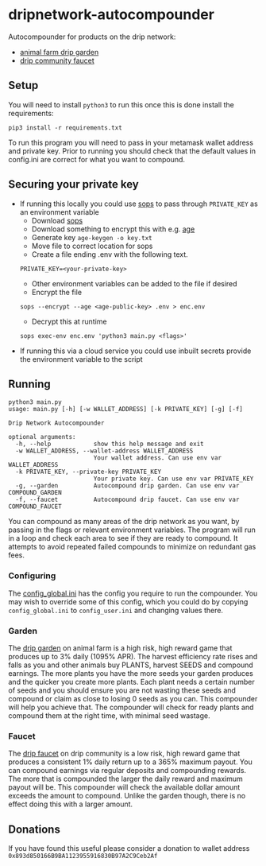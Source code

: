 # dripnetwork-autocompounder

Autocompounder for products on the drip network:
* [animal farm drip garden](https://theanimal.farm/garden)
* [drip community faucet](https://drip.community/faucet)

## Setup

You will need to install `python3` to run this once this is done install the requirements:

    pip3 install -r requirements.txt

To run this program you will need to pass in your metamask wallet address and private key. Prior to running you should check that the default values in config.ini are correct for what you want to compound.

## Securing your private key

* If running this locally you could use [sops](https://github.com/mozilla/sops) to pass through `PRIVATE_KEY` as an environment variable
  * Download [sops](https://github.com/mozilla/sops)
  * Download something to encrypt this with e.g. [age](https://github.com/FiloSottile/age)
  * Generate key `age-keygen -o key.txt`
  * Move file to correct location for sops
  * Create a file ending .env with the following text.
  ```
  PRIVATE_KEY=<your-private-key>
  ```
  * Other environment variables can be added to the file if desired
  * Encrypt the file
  ```
  sops --encrypt --age <age-public-key> .env > enc.env
  ```
  * Decrypt this at runtime
  ```
  sops exec-env enc.env 'python3 main.py <flags>'
  ```
* If running this via a cloud service you could use inbuilt secrets provide the environment variable to the script

## Running

    python3 main.py
    usage: main.py [-h] [-w WALLET_ADDRESS] [-k PRIVATE_KEY] [-g] [-f]

    Drip Network Autocompounder

    optional arguments:
      -h, --help            show this help message and exit
      -w WALLET_ADDRESS, --wallet-address WALLET_ADDRESS
                            Your wallet address. Can use env var WALLET_ADDRESS
      -k PRIVATE_KEY, --private-key PRIVATE_KEY
                            Your private key. Can use env var PRIVATE_KEY
      -g, --garden          Autocompound drip garden. Can use env var COMPOUND_GARDEN
      -f, --faucet          Autocompound drip faucet. Can use env var COMPOUND_FAUCET

You can compound as many areas of the drip network as you want, by passing in the flags or relevant environment variables. The program will run in a loop and check each area to see if they are ready to compound. It attempts to avoid repeated failed compounds to minimize on redundant gas fees.

### Configuring

The [config_global.ini](config_global.ini) has the config you require to run the compounder. You may wish to override some of this config, which you could do by copying `config_global.ini` to `config_user.ini` and changing values there.

### Garden

The [drip garden](https://theanimal.farm/garden) on animal farm is a high risk, high reward game that produces up to 3% daily (1095% APR). The harvest efficiency rate rises and falls as you and other animals buy PLANTS, harvest SEEDS and compound earnings. The more plants you have the more seeds your garden produces and the quicker you create more plants. Each plant needs a certain number of seeds and you should ensure you are not wasting these seeds and compound or claim as close to losing 0 seeds as you can. This compounder will help you achieve that. The compounder will check for ready plants and compound them at the right time, with minimal seed wastage.

### Faucet

The [drip faucet](https://drip.community/faucet) on drip community is a low risk, high reward game that produces a consistent 1% daily return up to a 365% maximum payout. You can compound earnings via regular deposits and compounding rewards. The more that is compounded the larger the daily reward and maximum payout will be. This compounder will check the available dollar amount exceeds the amount to compound. Unlike the garden though, there is no effect doing this with a larger amount.

## Donations

If you have found this useful please consider a donation to wallet address `0x893d850166B9BA1123955916830B97A2C9Ceb2Af`
